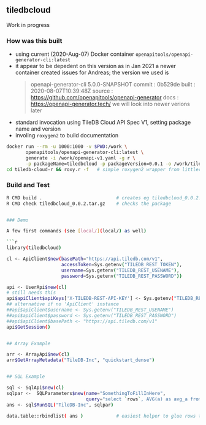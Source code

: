 
## tiledbcloud

Work in progress

### How was this built

- using current (2020-Aug-07) Docker container `openapitools/openapi-generator-cli:latest`
- it appear to be depedent on this version as in Jan 2021 a newer container
  created issues for Andreas; the version we used is
  > openapi-generator-cli 5.0.0-SNAPSHOT
  >   commit : 0b529de
  >   built  : 2020-08-07T10:39:48Z
  >   source : https://github.com/openapitools/openapi-generator
  >   docs   : https://openapi-generator.tech/
  we will look into newer verions later
- standard invocation using TileDB Cloud API Spec V1, setting package name
  and version
- involing `roxygen2` to build documentation 


```sh
docker run --rm -u 1000:1000 -v $PWD:/work \
       openapitools/openapi-generator-cli:latest \
       generate -i /work/openapi-v1.yaml -g r \
       -p packageName=tiledbcloud -p packageVersion=0.0.1 -o /work/tiledb-cloud-r
cd tiledb-cloud-r && roxy.r -f   # simple roxygen2 wrapper from littler
```

### Build and Test

```sh
R CMD build .                           # creates eg tiledbcloud_0.0.2.tar.gz
R CMD check tiledbcloud_0.0.2.tar.gz    # checks the package


### Demo

A few first commands (see [local/](local/) as well)

```r
library(tiledbcloud)

cl <- ApiClient$new(basePath="https://api.tiledb.com/v1",
                    accessToken=Sys.getenv("TILEDB_REST_TOKEN"),
                    username=Sys.getenv("TILEDB_REST_USENAME"),
                    password=Sys.getenv("TILEDB_REST_PASSWORD"))

api <- UserApi$new(cl)
# still needs this
api$apiClient$apiKeys['X-TILEDB-REST-API-KEY'] <- Sys.getenv("TILEDB_REST_TOKEN")
## alternative if no 'ApiClient' instance
##api$apiClient$username <- Sys.getenv("TILEDB_REST_USENAME")
##api$apiClient$password <- Sys.getenv("TILEDB_REST_PASSWORD")
##api$apiClient$basePath <- "https://api.tiledb.com/v1"
api$GetSession()


## Array Example

arr <- ArrayApi$new(cl)
arr$GetArrayMetadata("TileDB-Inc", "quickstart_dense")


## SQL Example

sql <- SqlApi$new(cl)
sqlpar <-  SQLParameters$new(name="SomethingToFillInHere",
                             query="select `rows`, AVG(a) as avg_a from `tiledb://TileDB-Inc/quickstart_dense` GROUP BY `rows`")
ans <- sql$RunSQL("TileDB-Inc", sqlpar)

data.table::rbindlist( ans )            # easiest helper to glue rows together
```
